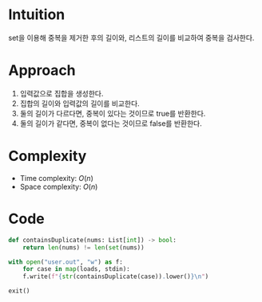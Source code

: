 # Intuition

set을 이용해 중복을 제거한 후의 길이와, 리스트의 길이를 비교하여 중복을 검사한다.

# Approach

1. 입력값으로 집합을 생성한다.
2. 집합의 길이와 입력값의 길이를 비교한다.
3. 둘의 길이가 다르다면, 중복이 있다는 것이므로 true를 반환한다.
4. 둘의 길이가 같다면, 중복이 없다는 것이므로 false를 반환한다.

# Complexity

- Time complexity: $O(n)$  
- Space complexity: $O(n)$

# Code

```python
def containsDuplicate(nums: List[int]) -> bool:
	return len(nums) != len(set(nums))

with open("user.out", "w") as f:
	for case in map(loads, stdin):
	f.write(f"{str(containsDuplicate(case)).lower()}\n")

exit()
```